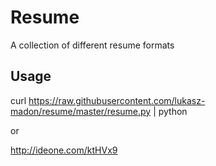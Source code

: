 # Resume
A collection of different resume formats 

## Usage

curl https://raw.githubusercontent.com/lukasz-madon/resume/master/resume.py | python

or 

http://ideone.com/ktHVx9
